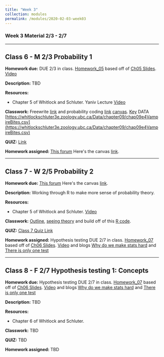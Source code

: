 ```yaml
---
title: "Week 3"
collection: modules
permalink: /modules/2020-02-03-week03
---
```


### Week 3 Material 2/3 - 2/7

---

## Class 6 - M 2/3 Probability 1

**Homework due:** DUE 2/3 in class. [Homework_05](https://drive.google.com/open?id=1nW1Gr-_cWfVq0u5U8t5ZTXsLKS3f5MEA) based off of [Ch05 Slides](https://drive.google.com/open?id=16ol45OeawSgi7pngNsuM2t9hJoaNmHor). [Video](https://youtu.be/H8LnzgQxNoM)

**Description:** TBD

**Resources:**

- Chapter 5 of Whitlock and Schluter. Yaniv Lecture [Video](https://youtu.be/H8LnzgQxNoM)

**Classwork:** Freewrite [link](https://drive.google.com/open?id=1CpQSvcV0Bz9-IOHyMM3mGF9HeZRcpWWl) and probability coding [link](https://drive.google.com/open?id=1rW-X9ebBptdg3CFLswwQ9UntmHvp9sSR) [canvas](https://canvas.umn.edu/courses/151855/assignments/1003717).  [Key](https://drive.google.com/open?id=1VneoAmjlMoHKx6WS0d32GCtts78IsxPZ)   DATA [https://whitlockschluter3e.zoology.ubc.ca/Data/chapter09/chap09e4VampireBites.csv](https://whitlockschluter3e.zoology.ubc.ca/Data/chapter09/chap09e4VampireBites.csv)

**QUIZ:** [Link](https://canvas.umn.edu/courses/151855/quizzes/237817)

**Homework assigned:** [This forum](https://docs.google.com/forms/d/e/1FAIpQLSc0WqFG2wJVqBEvIu2zErAPEEKo8CJfYIiNWio-6kk-fPmG3w/viewform) Here's the canvas [link](https://canvas.umn.edu/courses/151855/assignments/1003920).

---

## Class 7 - W 2/5 Probability 2

**Homework due:**  [This forum](https://docs.google.com/forms/d/e/1FAIpQLSc0WqFG2wJVqBEvIu2zErAPEEKo8CJfYIiNWio-6kk-fPmG3w/viewform) Here's the canvas [link](https://canvas.umn.edu/courses/151855/assignments/1003920).

**Description:** Working through R to make more sense of probability theory. 

**Resources:**

- Chapter 5 of Whitlock and Schluter. [Video](https://youtu.be/H8LnzgQxNoM)

**Classwork:** [Outline](https://drive.google.com/open?id=1H9fLxxzEhgedmnG684f0ZbYCNXrqmxfy), [seeing theory](https://seeing-theory.brown.edu/) and build off of this [R code](https://drive.google.com/open?id=1ejrkhpGi6rlC9_0EOaM1onUNnnZSrtr0). 

**QUIZ:** [Class 7 Quiz Link](https://canvas.umn.edu/courses/151855/quizzes/238173)

**Homework assigned:** Hypothesis testing DUE 2/7 in class. [Homework_07](https://drive.google.com/open?id=1sF8dtZLt65VUx7JlqaFmvWKT7Edh_E3t) based off of [Ch06 Slides](https://drive.google.com/open?id=1UmoL1fa-1Klh3ru7VGeMWk1Gmd43qF9S). [Video](https://youtu.be/jO1czUivShE) and blogs [Why do we make stats hard](https://scientistseessquirrel.wordpress.com/2015/10/06/why-do-we-make-statistics-so-hard-for-our-students/) and  [There is only one test](http://allendowney.blogspot.com/2016/06/there-is-still-only-one-test.html)

---

## Class 8 - F 2/7 Hypothesis testing 1: Concepts

**Homework due:** Hypothesis testing DUE 2/7 in class. [Homework_07](https://drive.google.com/open?id=1sF8dtZLt65VUx7JlqaFmvWKT7Edh_E3t) based off of [Ch06 Slides](https://drive.google.com/open?id=1UmoL1fa-1Klh3ru7VGeMWk1Gmd43qF9S). [Video](https://youtu.be/jO1czUivShE) and blogs [Why do we make stats hard](https://scientistseessquirrel.wordpress.com/2015/10/06/why-do-we-make-statistics-so-hard-for-our-students/) and  [There is only one test](http://allendowney.blogspot.com/2016/06/there-is-still-only-one-test.html)

**Description:** TBD

**Resources:**

- Chapter 6 of Whitlock and Schluter.

**Classwork:** TBD

**QUIZ:** TBD

**Homework assigned:** TBD
